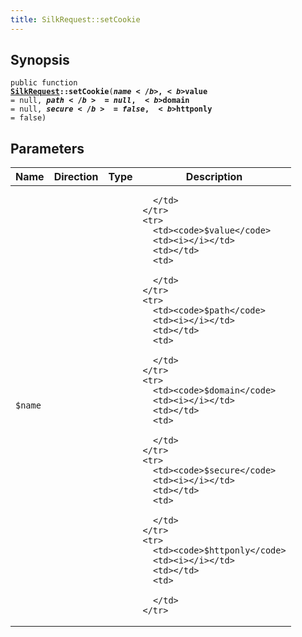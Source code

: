 ```yaml
---
title: SilkRequest::setCookie
---
```


## Synopsis

<code>public function <b><a href="SilkRequest">SilkRequest</a>::setCookie</b>(<b>$name</b>, <b>$value</b> = null, <b>$path</b> = null, <b>$domain</b> = null, <b>$secure</b> = false, <b>$httponly</b> = false)</code>

## Parameters

<table>
  <thead>
    <tr>
      <th>Name</th>
      <th>Direction</th>
      <th>Type</th>
      <th>Description</th>
    </tr>
  </thead>
  <tbody>
    <tr>
      <td><code>$name</code>
      <td><i></i></td>
      <td></td>
      <td>

      </td>
    </tr>
    <tr>
      <td><code>$value</code>
      <td><i></i></td>
      <td></td>
      <td>

      </td>
    </tr>
    <tr>
      <td><code>$path</code>
      <td><i></i></td>
      <td></td>
      <td>

      </td>
    </tr>
    <tr>
      <td><code>$domain</code>
      <td><i></i></td>
      <td></td>
      <td>

      </td>
    </tr>
    <tr>
      <td><code>$secure</code>
      <td><i></i></td>
      <td></td>
      <td>

      </td>
    </tr>
    <tr>
      <td><code>$httponly</code>
      <td><i></i></td>
      <td></td>
      <td>

      </td>
    </tr>
  </tbody>
</table>

